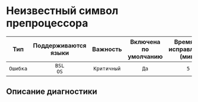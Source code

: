 # Неизвестный символ препроцессора

| Тип | Поддерживаются<br/>языки | Важность | Включена<br/>по умолчанию | Время на<br/>исправление (мин) | Тэги |
| :-: | :-: | :-: | :-: | :-: | :-: |
| `Ошибка` | `BSL`<br/>`OS` | `Критичный` | `Да` | `5` | `standard`<br/>`error` |

<!-- Блоки выше заполняются автоматически, не трогать -->
## Описание диагностики
